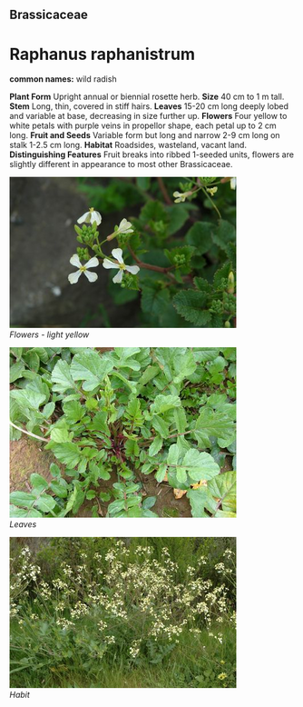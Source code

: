 ## Brassicaceae
# Raphanus raphanistrum
**common names:** wild radish

**Plant Form** Upright annual or biennial rosette herb. **Size** 40 cm to 1 m tall. **Stem** Long, thin, covered in stiff hairs. **Leaves** 15-20 cm long deeply lobed and variable at base, decreasing in size further up. **Flowers** Four yellow to white petals with purple veins in propellor shape, each petal up to 2 cm long. **Fruit and Seeds** Variable form but long and narrow 2-9 cm long on stalk 1-2.5 cm long. **Habitat** Roadsides, wasteland, vacant land. **Distinguishing Features** Fruit breaks into ribbed 1-seeded units, flowers are slightly different in appearance to most other Brassicaceae.


![Flowers - light yellow](20632_Raphanus-raphanistrum07.jpg)  
 *Flowers - light yellow* 

![Leaves](39889_DSCF1880.jpg)  
 *Leaves* 

![Habit](20640_Raphanus-raphanistrum14.jpg)  
 *Habit* 

